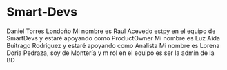 # Smart-Devs
Daniel Torres Londoño
Mi nombre es Raul Acevedo estpy en el equipo de SmartDevs y estaré apoyando como ProductOwner
Mi nombre es Luz Aida Buitrago Rodriguez y estaré apoyando como Analista
Mi nombre es Lorena Doria Pedraza, soy de Montería y m rol en el equipo es ser la admin de la BD
